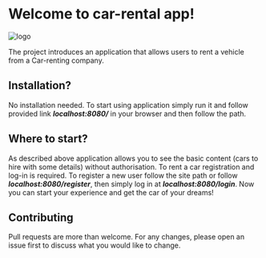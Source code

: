 # Welcome to car-rental app!
![logo](https://cdn0.iconfinder.com/data/icons/automotive/128/CARS-512.png)

The project introduces an application that allows users to rent a vehicle from a Car-renting company.

## Installation?

No installation needed.
To start using application simply run it and follow provided link ***localhost:8080/*** in your browser and then follow the path.

## Where to start?

As described above application allows you to see the basic content (cars to hire with some details) without authorisation.
To rent a car registration and log-in is required. 
To register a new user follow the site path or follow ***localhost:8080/register***, then simply log in at ***localhost:8080/login***. Now you can start your experience and get the car of your dreams!

## Contributing
Pull requests are more than welcome. For any changes, please open an issue first to discuss what you would like to change.